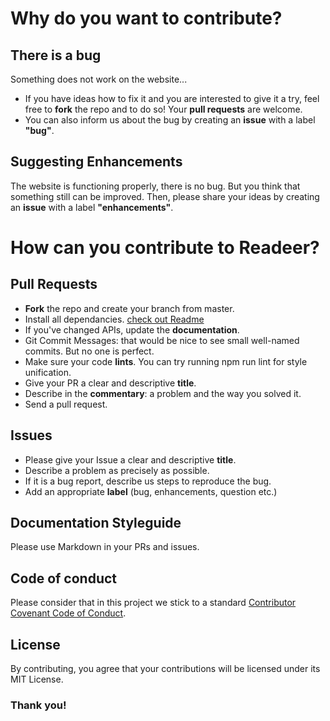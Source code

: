 # Why do you want to contribute?

## There is a bug
Something does not work on the website... 
- If you have ideas how to fix it and you are interested to give it a try, feel free to **fork** the repo and to do so! Your **pull requests** are welcome.
- You can also inform us about the bug by creating an **issue** with a label **"bug"**. 

## Suggesting Enhancements
The website is functioning properly, there is no bug. But you think that something still can be improved. Then, please share your ideas by creating an **issue** with a label **"enhancements"**.

# How can you contribute to Readeer?

## Pull Requests
- **Fork** the repo and create your branch from master.
- Install all dependancies. [check out Readme](https://github.com/IrinaSing/Readeer/blob/main/README.md)
- If you've changed APIs, update the **documentation**.
- Git Commit Messages: that would be nice to see small well-named commits. But no one is perfect.
- Make sure your code **lints**. You can try running npm run lint for style unification.
- Give your PR a clear and descriptive **title**.
- Describe in the **commentary**: a problem and the way you solved it.
- Send a pull request.

## Issues
- Please give your Issue a clear and descriptive **title**.
- Describe a problem as precisely as possible.
- If it is a bug report, describe us steps to reproduce the bug.
- Add an appropriate **label** (bug, enhancements, question etc.)

## Documentation Styleguide
Please use Markdown in your PRs and issues.

## Code of conduct
Please consider that in this project we stick to a standard [Contributor Covenant Code of Conduct](https://github.com/IrinaSing/Home-page-Irina/blob/main/CODE_OF_CONDUCT.md). 

## License
By contributing, you agree that your contributions will be licensed under its MIT License.

### Thank you!
